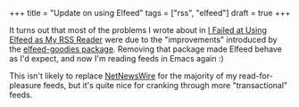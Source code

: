 +++
title = "Update on using Elfeed"
tags = ["rss", "elfeed"]
draft = true
+++

It turns out that most of the problems I wrote about in [I Failed at Using Elfeed as My RSS Reader](https://www.baty.net/2018/i-failed-at-using-elfeed-as-my-rss-reader/) were due to the "improvements" introduced by the [elfeed-goodies package](https://github.com/algernon/elfeed-goodies). Removing that package made Elfeed behave as I'd expect, and now I'm reading feeds in Emacs again :)

This isn't likely to replace [NetNewsWire](https://ranchero.com/netnewswire/) for the majority of my read-for-pleasure feeds, but it's quite nice for cranking through more "transactional" feeds.
